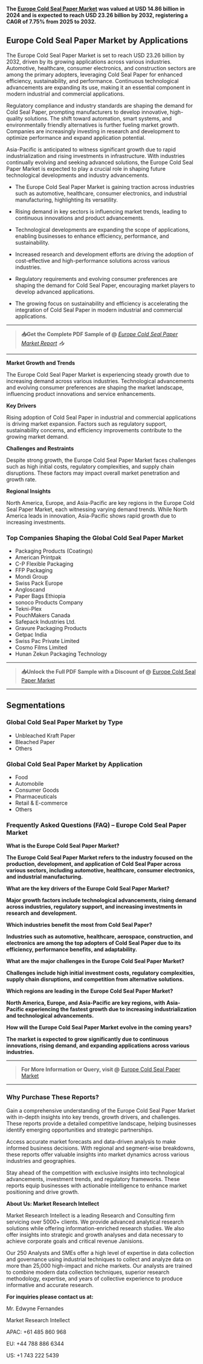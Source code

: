 <p><strong>The <a href="https://www.marketresearchintellect.com/download-sample/?rid=941559&amp;utm_source=Pulse-April-Europe&amp;utm_medium=852">Europe Cold Seal Paper Market</a> was valued at USD 14.86 billion in 2024 and is expected to reach USD 23.26 billion by 2032, registering a CAGR of 7.75% from 2025 to 2032.</strong></p><h2>Europe Cold Seal Paper Market by Applications&nbsp;</h2><p><p>The Europe Cold Seal Paper Market is set to reach USD 23.26 billion by 2032, driven by its growing applications across various industries. Automotive, healthcare, consumer electronics, and construction sectors are among the primary adopters, leveraging Cold Seal Paper for enhanced efficiency, sustainability, and performance. Continuous technological advancements are expanding its use, making it an essential component in modern industrial and commercial applications.</p><p>Regulatory compliance and industry standards are shaping the demand for Cold Seal Paper, prompting manufacturers to develop innovative, high-quality solutions. The shift toward automation, smart systems, and environmentally friendly alternatives is further fueling market growth. Companies are increasingly investing in research and development to optimize performance and expand application potential.</p><p>Asia-Pacific is anticipated to witness significant growth due to rapid industrialization and rising investments in infrastructure. With industries continually evolving and seeking advanced solutions, the Europe Cold Seal Paper Market is expected to play a crucial role in shaping future technological developments and industry advancements.</p></p><ul><li><p>The Europe Cold Seal Paper Market is gaining traction across industries such as automotive, healthcare, consumer electronics, and industrial manufacturing, highlighting its versatility.</p></li><li><p>Rising demand in key sectors is influencing market trends, leading to continuous innovations and product advancements.</p></li><li><p>Technological developments are expanding the scope of applications, enabling businesses to enhance efficiency, performance, and sustainability.</p></li><li><p>Increased research and development efforts are driving the adoption of cost-effective and high-performance solutions across various industries.</p></li><li><p>Regulatory requirements and evolving consumer preferences are shaping the demand for Cold Seal Paper, encouraging market players to develop advanced applications.</p></li><li><p>The growing focus on sustainability and efficiency is accelerating the integration of Cold Seal Paper in modern industrial and commercial applications.</p></li></ul><hr /><blockquote><p><strong><span class="font-[700]">📥Get the Complete PDF Sample of @ </span></strong><em><span class="font-[700]"><a href="https://www.marketresearchintellect.com/download-sample/?rid=941559&amp;utm_source=Pulse-April-Europe&amp;utm_medium=852" target="_blank" data-tracking-control-name="article-ssr-frontend-pulse_little-text-block" data-tracking-will-navigate="" data-test-link="">Europe Cold Seal Paper Market Report</a>&nbsp;📥</span></em></p></blockquote><hr /><p class="" data-start="77" data-end="360"><strong data-start="77" data-end="105">Market Growth and Trends</strong></p><p class="" data-start="77" data-end="360">The Europe Cold Seal Paper Market is experiencing steady growth due to increasing demand across various industries. Technological advancements and evolving consumer preferences are shaping the market landscape, influencing product innovations and service enhancements.</p><p class="" data-start="362" data-end="606"><strong data-start="362" data-end="377">Key Drivers</strong></p><p class="" data-start="362" data-end="606">Rising adoption of Cold Seal Paper in industrial and commercial applications is driving market expansion. Factors such as regulatory support, sustainability concerns, and efficiency improvements contribute to the growing market demand.</p><p class="" data-start="608" data-end="849"><strong data-start="608" data-end="637">Challenges and Restraints</strong></p><p class="" data-start="608" data-end="849">Despite strong growth, the Europe Cold Seal Paper Market faces challenges such as high initial costs, regulatory complexities, and supply chain disruptions. These factors may impact overall market penetration and growth rate.</p><p class="" data-start="851" data-end="1095"><strong data-start="851" data-end="872">Regional Insights</strong></p><p class="" data-start="851" data-end="1095">North America, Europe, and Asia-Pacific are key regions in the Europe Cold Seal Paper Market, each witnessing varying demand trends. While North America leads in innovation, Asia-Pacific shows rapid growth due to increasing investments.</p><p><h3>Top Companies Shaping the Global Cold Seal Paper Market </h3><ul><li>Packaging Products (Coatings)</li><li>American Printpak</li><li>C-P Flexible Packaging</li><li>FFP Packaging</li><li>Mondi Group</li><li>Swiss Pack Europe</li><li>Angloscand</li><li>Paper Bags Ethiopia</li><li>sonoco Products Company</li><li>Tekni-Plex</li><li>PouchMakers Canada</li><li>Safepack Industries Ltd.</li><li>Gravure Packaging Products</li><li>Getpac India</li><li>Swiss Pac Private Limited</li><li>Cosmo Films Limited</li><li>Hunan Zekun Packaging Technology</li></ul></p><hr /><blockquote><p><strong>📥Unlock the Full PDF Sample with a Discount of @</strong> <a href="https://www.marketresearchintellect.com/ask-for-discount/?rid=941559&amp;utm_source=Pulse-April-Europe&amp;utm_medium=852">Europe Cold Seal Paper Market</a></p></blockquote><hr /><p><h2>Segmentations</h2><h3>Global Cold Seal Paper Market by Type</h3><ul><li>Unbleached Kraft Paper</li><li>Bleached Paper</li><li>Others</li></ul><h3>Global Cold Seal Paper Market by Application</h3><ul><li>Food</li><li>Automobile</li><li>Consumer Goods</li><li>Pharmaceuticals</li><li>Retail & E-commerce</li><li>Others</li></ul></p><h3><strong>Frequently Asked Questions (FAQ) &ndash; Europe Cold Seal Paper Market</strong></h3><p><strong>What is the Europe Cold Seal Paper Market?</strong></p><p><strong>The Europe Cold Seal Paper Market refers to the industry focused on the production, development, and application of Cold Seal Paper across various sectors, including automotive, healthcare, consumer electronics, and industrial manufacturing.</strong></p><p><strong>What are the key drivers of the Europe Cold Seal Paper Market?</strong></p><p><strong>Major growth factors include technological advancements, rising demand across industries, regulatory support, and increasing investments in research and development.</strong></p><p><strong>Which industries benefit the most from Cold Seal Paper?</strong></p><p><strong>Industries such as automotive, healthcare, aerospace, construction, and electronics are among the top adopters of Cold Seal Paper due to its efficiency, performance benefits, and adaptability.</strong></p><p><strong>What are the major challenges in the Europe Cold Seal Paper Market?</strong></p><p><strong>Challenges include high initial investment costs, regulatory complexities, supply chain disruptions, and competition from alternative solutions.</strong></p><p><strong>Which regions are leading in the Europe Cold Seal Paper Market?</strong></p><p><strong>North America, Europe, and Asia-Pacific are key regions, with Asia-Pacific experiencing the fastest growth due to increasing industrialization and technological advancements.</strong></p><p><strong>How will the Europe Cold Seal Paper Market evolve in the coming years?</strong></p><p><strong>The market is expected to grow significantly due to continuous innovations, rising demand, and expanding applications across various industries.</strong></p><hr /><blockquote><p><span class="font-[700]"><strong>For More Information or Query, visit&nbsp;@</strong>&nbsp;</span><span class="font-[700]"><a href="https://www.marketresearchintellect.com/product/global-cold-seal-paper-market/?utm_source=Linkedin&utm_medium=852" target="_blank" data-tracking-control-name="article-ssr-frontend-pulse_little-text-block" data-tracking-will-navigate="" data-test-link="">Europe Cold Seal Paper Market</a></span></p></blockquote><hr /><h3><strong data-start="0" data-end="31">Why Purchase These Reports?</strong></h3><p class="" data-start="35" data-end="297">Gain a comprehensive understanding of the Europe Cold Seal Paper Market with in-depth insights into key trends, growth drivers, and challenges. These reports provide a detailed competitive landscape, helping businesses identify emerging opportunities and strategic partnerships.</p><p class="" data-start="299" data-end="540">Access accurate market forecasts and data-driven analysis to make informed business decisions. With regional and segment-wise breakdowns, these reports offer valuable insights into market dynamics across various industries and geographies.</p><p class="" data-start="542" data-end="784">Stay ahead of the competition with exclusive insights into technological advancements, investment trends, and regulatory frameworks. These reports equip businesses with actionable intelligence to enhance market positioning and drive growth.</p><p><strong><span class="font-[700]">About Us: Market Research Intellect</span></strong></p><p><span class="">Market Research Intellect is a leading Research and Consulting firm servicing over 5000+ clients. We provide advanced analytical research solutions while offering information-enriched research studies.&nbsp;</span>We also offer insights into strategic and growth analyses and data necessary to achieve corporate goals and critical revenue Janisions.</p><p><span class="">Our 250 Analysts and SMEs offer a high level of expertise in data collection and governance using industrial techniques to collect and analyze data on more than 25,000 high-impact and niche markets. Our analysts are trained to combine modern data collection techniques, superior research methodology, expertise, and years of collective experience to produce informative and accurate research.</span></p><p><strong>For inquiries please contact us at:</strong></p><p>Mr. Edwyne Fernandes</p><p>Market Research Intellect</p><p>APAC: +61 485 860 968</p><p>EU: +44 788 886 6344</p><p>US: +1 743 222 5439</p>